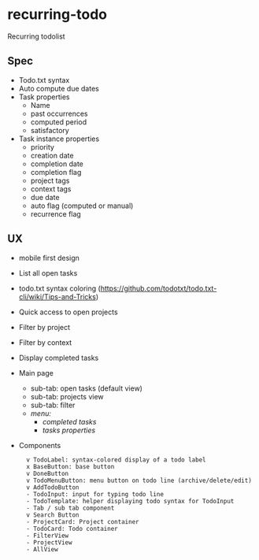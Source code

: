 # recurring-todo

Recurring todolist

## Spec

- Todo.txt syntax
- Auto compute due dates
- Task properties
  - Name
  - past occurrences
  - computed period
  - satisfactory
- Task instance properties
  - priority
  - creation date
  - completion date
  - completion flag
  - project tags
  - context tags
  - due date
  - auto flag (computed or manual)
  - recurrence flag

## UX

- mobile first design
- List all open tasks
- todo.txt syntax coloring (https://github.com/todotxt/todo.txt-cli/wiki/Tips-and-Tricks)
- Quick access to open projects
- Filter by project
- Filter by context
- Display completed tasks

- Main page

  - sub-tab: open tasks (default view)
  - sub-tab: projects view
  - sub-tab: filter
  - _menu:_
    - _completed tasks_
    - _tasks properties_

- Components

      	v TodoLabel: syntax-colored display of a todo label
      	x BaseButton: base button
      	v DoneButton
      	v TodoMenuButton: menu button on todo line (archive/delete/edit)
      	v AddTodoButton
      	- TodoInput: input for typing todo line
      	- TodoTemplate: helper displaying todo syntax for TodoInput
      	- Tab / sub tab component
      	v Search Button
      	- ProjectCard: Project container
      	- TodoCard: Todo container
      	- FilterView
      	- ProjectView
      	- AllView
